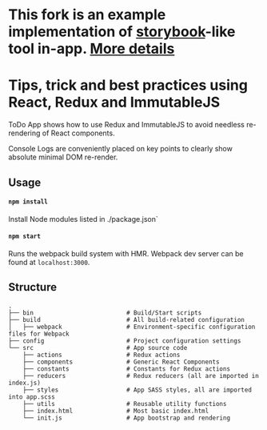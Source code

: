 This fork is an example implementation of [storybook](https://github.com/kadirahq/react-storybook)-like tool in-app. [More details](https://medium.com/@opudalo/easylium-ep-0-react-storybook-865eeaa9ba9a#.rxk6ak4uh)
=======================

Tips, trick and best practices using React, Redux and ImmutableJS
=======================

ToDo App shows how to use Redux and ImmutableJS to avoid needless re-rendering of React components.

Console Logs are conveniently placed on key points to clearly show absolute minimal DOM re-render.

Usage
-----

#### `npm install`
Install Node modules listed in ./package.json`

#### `npm start`
Runs the webpack build system with HMR. Webpack dev server can be found at `localhost:3000`.

Structure
---------

```
.
├── bin                          # Build/Start scripts
├── build                        # All build-related configuration
│   ├── webpack                  # Environment-specific configuration files for Webpack
├── config                       # Project configuration settings
└── src                          # App source code
    ├── actions                  # Redux actions
    ├── components               # Generic React Components
    ├── constants                # Constants for Redux actions
    ├── reducers                 # Redux reducers (all are imported in index.js)
    ├── styles                   # App SASS styles, all are imported into app.scss
    ├── utils                    # Reusable utility functions
    ├── index.html               # Most basic index.html
    └── init.js                  # App bootstrap and rendering
```
